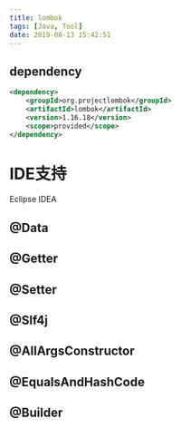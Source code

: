 ```yaml
---
title: lombok
tags: [Java, Tool]
date: 2019-08-13 15:42:51
---
```


## dependency
```xml
<dependency>
    <groupId>org.projectlombok</groupId>
    <artifactId>lombok</artifactId>
    <version>1.16.18</version>
    <scope>provided</scope>
</dependency>
```

# IDE支持
Eclipse
IDEA

## @Data
## @Getter
## @Setter
## @Slf4j
## @AllArgsConstructor
## @EqualsAndHashCode
## @Builder